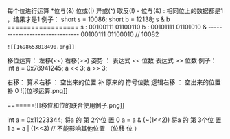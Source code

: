 每个位进行运算
	\*位与(&)   位或(|)   异或(^)   取反(!)
		- 位与(&) : 相同位上的数据都是1 ，结果才是1 
			例子：
				short s = 10086;
				short b = 12138;
				s & b 
				==================
				s :   00‭100111 01100110‬
				b :   ‭00101111 01101010‬   &
				-------------------------------
				      00100111 01100010   // 10082

	![[1698653018490.png]]


移位运算：
	左移(<<)     右移(>>)
		姿势 ：
			表达式 << 位数     表达式 >> 位数
			例子：
				int a = 0x78941245;
				a << 3;
				a >> 3;
	
右移：
			算术右移 ： 空出来的位置 补 原来的 符号位数
			逻辑右移 ： 空出来的位置 补 0
			![[位移运算.png]]
			
=======![[移位和位的联合使用例子.png]]

int a = 0x11223344;
将a 的 第 2个位 置 0    a = a & (~(1<<2))
将a 的 第 3个位 置 1    a = a | (1<<3)
 // 不能影响其他位置   （位移  位 ）